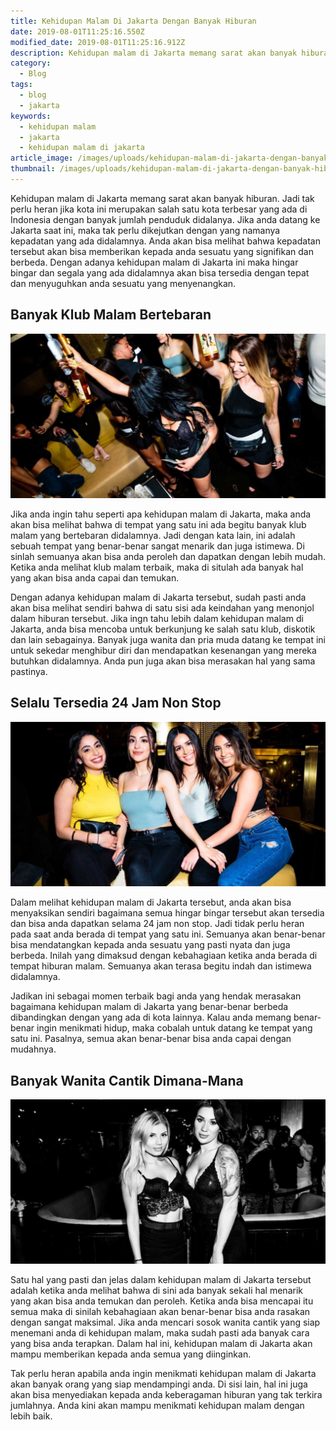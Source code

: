 ```yaml
---
title: Kehidupan Malam Di Jakarta Dengan Banyak Hiburan
date: 2019-08-01T11:25:16.550Z
modified_date: 2019-08-01T11:25:16.912Z
description: Kehidupan malam di Jakarta memang sarat akan banyak hiburan. Jadi tak perlu heran jika kota ini merupakan salah satu kota terbesar yang ada di Indonesia.
category:
  - Blog
tags:
  - blog
  - jakarta
keywords:
  - kehidupan malam
  - jakarta
  - kehidupan malam di jakarta
article_image: /images/uploads/kehidupan-malam-di-jakarta-dengan-banyak-hiburan-2.jpg
thumbnail: /images/uploads/kehidupan-malam-di-jakarta-dengan-banyak-hiburan-2-010.jpg
---
```

Kehidupan malam di Jakarta memang sarat akan banyak hiburan. Jadi tak perlu heran jika kota ini merupakan salah satu kota terbesar yang ada di Indonesia dengan banyak jumlah penduduk didalanya. Jika anda datang ke Jakarta saat ini, maka tak perlu dikejutkan dengan yang namanya kepadatan yang ada didalamnya. Anda akan bisa melihat bahwa kepadatan tersebut akan bisa memberikan kepada anda sesuatu yang signifikan dan berbeda. Dengan adanya kehidupan malam di Jakarta ini maka hingar bingar dan segala yang ada didalamnya akan bisa tersedia dengan tepat dan menyuguhkan anda sesuatu yang menyenangkan.



## Banyak Klub Malam Bertebaran

![Kehidupan Malam Di Jakarta  Dengan Banyak Hiburan](/images/uploads/kehidupan-malam-di-jakarta-dengan-banyak-hiburan-3.jpg)

Jika anda ingin tahu seperti apa kehidupan malam di Jakarta, maka anda akan bisa melihat bahwa di tempat yang satu ini ada begitu banyak klub malam yang bertebaran didalamnya. Jadi dengan kata lain, ini adalah sebuah tempat yang benar-benar sangat menarik dan juga istimewa. Di sinlah semuanya akan bisa anda peroleh dan dapatkan dengan lebih mudah. Ketika anda melihat klub malam terbaik, maka di situlah ada banyak hal yang akan bisa anda capai dan temukan.

Dengan adanya kehidupan malam di Jakarta tersebut, sudah pasti anda akan bisa melihat sendiri bahwa di satu sisi ada keindahan yang menonjol dalam hiburan tersebut. Jika ingn tahu lebih dalam kehidupan malam di Jakarta, anda bisa mencoba untuk berkunjung ke salah satu klub, diskotik dan lain sebagainya. Banyak juga wanita dan pria muda datang ke tempat ini untuk sekedar menghibur diri dan mendapatkan kesenangan yang mereka butuhkan didalamnya. Anda pun juga akan bisa merasakan hal yang sama pastinya.



## Selalu Tersedia 24 Jam Non Stop

![Kehidupan Malam Di Jakarta  Dengan Banyak Hiburan](/images/uploads/kehidupan-malam-di-jakarta-dengan-banyak-hiburan-2.jpg)

Dalam melihat kehidupan malam di Jakarta tersebut, anda akan bisa menyaksikan sendiri bagaimana semua hingar bingar tersebut akan tersedia dan bisa anda dapatkan selama 24 jam non stop. Jadi tidak perlu heran pada saat anda berada di tempat yang satu ini. Semuanya akan benar-benar bisa mendatangkan kepada anda sesuatu yang pasti nyata dan juga berbeda. Inilah yang dimaksud dengan kebahagiaan ketika anda berada di tempat hiburan malam. Semuanya akan terasa begitu indah dan istimewa didalamnya.

Jadikan ini sebagai momen terbaik bagi anda yang hendak merasakan bagaimana kehidupan malam di Jakarta yang benar-benar berbeda dibandingkan dengan yang ada di kota lainnya. Kalau anda memang benar-benar ingin menikmati hidup, maka cobalah untuk datang ke tempat yang satu ini. Pasalnya, semua akan benar-benar bisa anda capai dengan mudahnya. 



## Banyak Wanita Cantik Dimana-Mana

![Kehidupan Malam Di Jakarta  Dengan Banyak Hiburan](/images/uploads/kehidupan-malam-di-jakarta-dengan-banyak-hiburan-1.jpg)

Satu hal yang pasti dan jelas dalam kehidupan malam di Jakarta tersebut adalah ketika anda melihat bahwa di sini ada banyak sekali hal menarik yang akan bisa anda temukan dan peroleh. Ketika anda bisa mencapai itu semua maka di sinilah kebahagiaan akan benar-benar bisa anda rasakan dengan sangat maksimal. Jika anda mencari sosok wanita cantik yang siap menemani anda di kehidupan malam, maka sudah pasti ada banyak cara yang bisa anda terapkan. Dalam hal ini, kehidupan malam di Jakarta akan mampu memberikan kepada anda semua yang diinginkan.

Tak perlu heran apabila anda ingin menikmati kehidupan malam di Jakarta akan banyak orang yang siap mendampingi anda. Di sisi lain, hal ini juga akan bisa menyediakan kepada anda keberagaman hiburan yang tak terkira jumlahnya. Anda kini akan mampu menikmati kehidupan malam dengan lebih baik.
